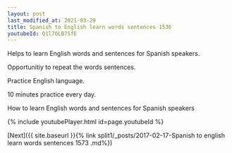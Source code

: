 ```yaml
---
layout: post
last_modified_at: 2021-03-29
title: Spanish to English learn words sentences 1536 
youtubeId: Q1l70LB7SfE
---
```

 
 
Helps to learn English words and sentences for Spanish speakers.

Opportunitiy to repeat the words sentences. 

Practice English language. 
 
10 minutes practice every day. 
 
How to learn English words and sentences for Spanish speakers 
 
{% include youtubePlayer.html id=page.youtubeId %}
 
 
[Next]({{ site.baseurl }}{% link  split1/_posts/2017-02-17-Spanish to english learn words sentences 1573 .md%})
 
